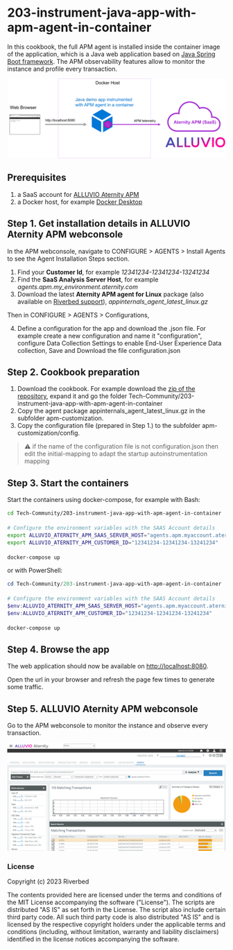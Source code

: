 # 203-instrument-java-app-with-apm-agent-in-container

In this cookbook, the full APM agent is installed inside the container image of the application, which is a Java web application based on [Java Spring Boot framework](https://spring.io/). The APM observability features allow to monitor the instance and profile every transaction.

![Cookbook-203](images/cookbook-203.png)

## Prerequisites

1. a SaaS account for [ALLUVIO Aternity APM](https://www.riverbed.com/products/application-performance-monitoring)
2. a Docker host, for example [Docker Desktop](https://www.docker.com/products/docker-desktop)

## Step 1. Get installation details in ALLUVIO Aternity APM webconsole

In the APM webconsole, navigate to CONFIGURE > AGENTS > Install Agents to see the Agent Installation Steps section.

1. Find your **Customer Id**, for example *12341234-12341234-13241234*
2. Find the **SaaS Analysis Server Host**, for example *agents.apm.my_environment.aternity.com*
3. Download the latest **Aternity APM agent for Linux** package (also available on [Riverbed support](https://support.riverbed.com/content/support/software/aternity-dem/aternity-apm.html)), *appinternals_agent_latest_linux.gz*

Then in CONFIGURE > AGENTS > Configurations, 

4. Define a configuration for the app and download the .json file. For example create a new configuration and name it "configuration", configure Data Collection Settings to enable End-User Experience Data collection, Save and Download the file configuration.json

## Step 2. Cookbook preparation

1. Download the cookbook. For example download the [zip of the repository](https://github.com/Aternity/Tech-Community/archive/refs/heads/main.zip), expand it and go the folder Tech-Community/203-instrument-java-app-with-apm-agent-in-container
2. Copy the agent package appinternals_agent_latest_linux.gz in the subfolder apm-customization.
3. Copy the configuration file (prepared in Step 1.) to the subfolder apm-customization/config.
   
> :warning: if the name of the configuration file is not configuration.json then edit the initial-mapping to adapt the startup autoinstrumentation mapping 

## Step 3. Start the containers

Start the containers using docker-compose, for example with Bash:

```bash
cd Tech-Community/203-instrument-java-app-with-apm-agent-in-container

# Configure the environment variables with the SAAS Account details
export ALLUVIO_ATERNITY_APM_SAAS_SERVER_HOST="agents.apm.myaccount.aternity.com"
export ALLUVIO_ATERNITY_APM_CUSTOMER_ID="12341234-12341234-13241234"

docker-compose up
```

or with PowerShell:

```PowerShell
cd Tech-Community/203-instrument-java-app-with-apm-agent-in-container

# Configure the environment variables with the SAAS Account details
$env:ALLUVIO_ATERNITY_APM_SAAS_SERVER_HOST="agents.apm.myaccount.aternity.com"
$env:ALLUVIO_ATERNITY_APM_CUSTOMER_ID="12341234-12341234-13241234"

docker-compose up
```

## Step 4. Browse the app

The web application should now be available on [http://localhost:8080](http://localhost:8080).

Open the url in your browser and refresh the page few times to generate some traffic.

## Step 5. ALLUVIO Aternity APM webconsole 

Go to the APM webconsole to monitor the instance and observe every transaction.

![ALLUVIO Aternity APM Transactions](images/cookbook-203-transactions.png)

### License

Copyright (c) 2023 Riverbed

The contents provided here are licensed under the terms and conditions of the MIT License accompanying the software ("License"). The scripts are distributed "AS IS" as set forth in the License. The script also include certain third party code. All such third party code is also distributed "AS IS" and is licensed by the respective copyright holders under the applicable terms and conditions (including, without limitation, warranty and liability disclaimers) identified in the license notices accompanying the software.
